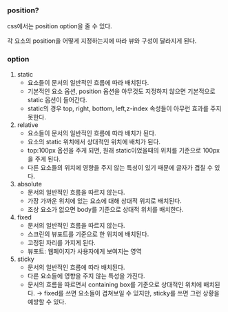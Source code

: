 ### position?

css에서는 position option을 줄 수 있다.

각 요소의 position을 어떻게 지정하는지에 따라 뷰와 구성이 달라지게 된다.

### option

1. static
   - 요소들이 문서의 일반적인 흐름에 따라 배치된다.
   - 기본적인 요소 옵션, position 옵션을 아무것도 지정하지 않으면 기본적으로 static 옵션이 들어간다.
   - static의 경우 top, right, bottom, left,z-index 속성들이 아무런 효과를 주지 못한다.
2. relative
   - 요소들이 문서의 일반적인 흐름에 따라 배치가 된다.
   - 요소의 static 위치에서 상대적인 위치에 배치가 된다.
   - top:100px 옵션을 주게 되면, 원래 static이었을때의 위치를 기준으로 100px을 주게 된다.
   - 다른 요소들의 위치에 영향을 주지 않는 특성이 있기 때문에 글자가 겹칠 수 있다.
3. absolute
   - 문서의 일반적인 흐름을 따르지 않는다.
   - 가장 가까운 위치에 있는 요소에 대해 상대적 위치로 배치된다.
   - 조상 요소가 없으면 body를 기준으로 상대적 위치를 배치한다.
4. fixed
   - 문서의 일반적인 흐름을 따르지 않는다.
   - 스크린의 뷰포트를 기준으로 한 위치에 배치된다.
   - 고정된 자리를 가지게 된다.
   - 뷰포트: 웹페이지가 사용자에게 보여지는 영역
5. sticky
   - 문서의 일반적인 흐름에 따라 배치된다.
   - 다른 요소들에 영향을 주지 않는 특성을 가진다.
   - 문서의 흐름을 따르면서 containing box를 기준으로 상대적인 위치에 배치된다. → fixed를 쓰면 요소들이 겹쳐보일 수 있지만, sticky를 쓰면 그런 상황을 예방할 수 있다.
